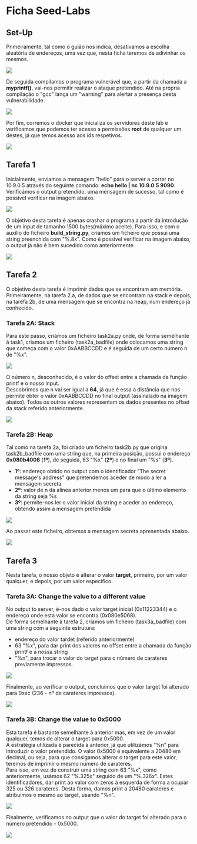 # Ficha Seed-Labs

## Set-Up

Primeiramente, tal como o guião nos indica, desativamos a escolha aleatória de endereços, uma vez que, nesta ficha teremos de adivinhar os mesmos.

![](./images/LOGBOOK6/setup_kernelrandomize.png)

De seguida compilamos o programa vulnerável que, a partir da chamada a **myprintf()**, vai-nos permitir realizar o ataque pretendido. Até na própria compilação o "gcc" lança um "warning" para alertar a presença desta vulnerabilidade.

![](./images/LOGBOOK6/setup_makeformat.png)

Por fim, corremos o docker que inicializa os servidores deste lab e verificamos que podemos ter acesso a permissões **root** de qualquer um destes, já que temos acesso aos ids respetivos.

![](./images/LOGBOOK6/setup_dockersh.png)

## Tarefa 1

Inicialmente, enviamos a mensagem "hello" para o server a correr no 10.9.0.5 através do seguinte comando: **echo hello | nc 10.9.0.5 9090**. Verificámos o output pretendido, uma mensagem de sucesso, tal como é possível verificar na imagem abaixo.

![](./images/LOGBOOK6/task1_servermsg.png)

O objetivo desta tarefa é apenas crashar o programa a partir da introdução de um input de tamanho 1500 bytes(máximo aceite).
Para isso, e com o auxílio do ficheiro **build_string.py**, criamos um ficheiro que possui uma string preenchida com "%.8x".
Como é possível verificar na imagem abaixo, o output já não é bem sucedido como anteriormente.

![](./images/LOGBOOK6/task1_crash.png)

## Tarefa 2

O objetivo desta tarefa é imprimir dados que se encontram em memória. Primeiramente, na tarefa 2.a, de dados que se encontram na stack e depois, na tarefa 2b, de uma mensagem que se encontra na heap, num endereço já conhecido.

### Tarefa 2A: Stack

Para este passo, criámos um ficheiro task2a.py onde, de forma semelhante à task1, criamos um ficheiro (task2a_badfile) onde colocamos uma string que começa com o valor 0xAABBCCDD e é seguida de um certo número n de "%x".

![](./images/LOGBOOK6/task2a_cat.png)

O número n, desconhecido, é o valor do offset entre a chamada da função printf e o nosso input.
<br>Descobrimos que n vai ser igual a **64**, já que é essa a distância que nos permite obter o valor 0xAABBCCDD no final output (assinalado na imagem abaixo). Todos os outros valores representam os dados presentes no offset da stack referido anteriormente.

![](./images/LOGBOOK6/task2a_output.png)

### Tarefa 2B: Heap

Tal como na tarefa 2a, foi criado um ficheiro task2b.py que origina task2b_badfile com uma string que, na primeira posição, possui o endereço **0x080b4008** (**1º**), de seguida, 63 "%x" (**2º**) e no final um "%s" (**3º**).

- **1º**: endereço obtido no output com o identificador "The secret message's address" que pretendemos aceder de modo a ler a mensagem secreta
- **2º**: valor de n da alínea anterior menos um para que o último elemento da string seja %s
- **3º**: permite-nos ler o valor inicial da string e aceder ao endereço, obtendo assim a mensagem pretendida

![](./images/LOGBOOK6/task2b_cat.png)

Ao passar este ficheiro, obtemos a mensagem secreta apresentada abaixo.

![](./images/LOGBOOK6/task2b_secretmsg.png)

## Tarefa 3

Nesta tarefa, o nosso objeto é alterar o valor **target**, primeiro, por um valor qualquer, e depois, por um valor específico.

### Tarefa 3A: Change the value to a different value

No output to server, é-nos dado o valor target inicial (0x11223344) e o endereço onde esta valor se encontra (0x080e5068).
<br>De forma semelhante à tarefa 2, criamos um ficheiro (task3a_badfile) com uma string com a seguinte estrutura: 
 - endereço do valor tardet (referido anteriormente)
 - 63 "%x", para dar print dos valores no offset entre a chamada da função printf e a nossa string
 - "%n", para trocar o valor do target para o número de carateres previamente impressos.

![](./images/LOGBOOK6/task3a_cat.png)

Finalmente, ao verificar o output, concluimos que o valor target foi alterado para 0xec (236 - nº de carateres impressos).

![](./images/LOGBOOK6/task3a_changevalue.png)

### Tarefa 3B: Change the value to 0x5000

Esta tarefa é bastante semelhante à anterior mas, em vez de um valor qualquer, temos de alterar o target para 0x5000.
<br>A estratégia utilizada é parecida à anterior, já que utilizámos "%n" para introduzir o valor pretendido. O valor 0x5000 é equivalente a 20480 em decimal, ou seja, para que consigamos alterar o target para este valor, teremos de imprimir o mesmo número de carateres.
<br>Para isso, em vez de construir uma string com 63 "%x", como anteriormente, usámos 62 "%.325x" seguido de um "%.326x". Estes identificadores, dar print ao valor com zeros à esquerda de forma a ocupar 325 ou 326 carateres. Desta forma, damos print a 20480 carateres e atribuimos o mesmo ao target, usando "%n".

![](./images/LOGBOOK6/task3b_cat.png)

Finalmente, verificamos no output que o valor do target foi alterado para o número pretendido - 0x5000.

![](./images/LOGBOOK6/task3b_newtarget.png)